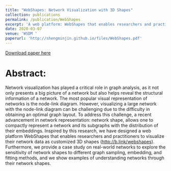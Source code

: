 ```yaml
---
title: "WebShapes: Network Visualization with 3D Shapes"
collection: publications
permalink: /publication/WebShapes
excerpt: 'A web platform: WebShapes that enables researchers and practitioners to visualize network data as customized 3D shapes.'
date: 2020-03-07
venue: 'WSDM '
paperurl: 'http://shengminjin.github.io/files/WebShapes.pdf'
---
```


[Download paper here](http://shengminjin.github.io/files/WebShapes.pdf)

Abstract:
======

Network visualization has played a critical role in graph analysis, as it not only presents a big picture of a network but also helps reveal the structural information of a network. The most popular visual representation of networks is the node-link diagram. However, visualizing a large network with the node-link diagram can be challenging due to the difficulty in obtaining an optimal graph layout. To address this challenge, a recent advancement in network representation: network shape, allows one to compactly represent a network and its subgraphs with the distribution of their embeddings. Inspired by this research, we have designed a web platform WebShapes that enables researchers and practitioners to visualize their network data as customized 3D shapes (http://b.link/webshapes). Furthermore, we provide a case study on real-world networks to explore the sensitivity of network shapes to different graph sampling, embedding, and fitting methods, and we show examples of understanding networks through their network shapes. 
